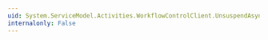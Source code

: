 ```yaml
---
uid: System.ServiceModel.Activities.WorkflowControlClient.UnsuspendAsync(System.Guid,System.Object)
internalonly: False
---
```

